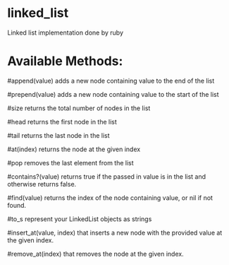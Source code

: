 # linked_list
Linked list implementation done by ruby

# Available Methods:  
#append(value) adds a new node containing value to the end of the list  

#prepend(value) adds a new node containing value to the start of the list  

#size returns the total number of nodes in the list  

#head returns the first node in the list  

#tail returns the last node in the list  

#at(index) returns the node at the given index  

#pop removes the last element from the list  

#contains?(value) returns true if the passed in value is in the list and otherwise returns false.  

#find(value) returns the index of the node containing value, or nil if not found.  

#to_s represent your LinkedList objects as strings  

#insert_at(value, index) that inserts a new node with the provided value at the given index.  

#remove_at(index) that removes the node at the given index.  